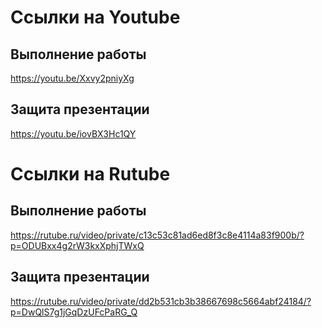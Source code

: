 # Ссылки на Youtube

## Выполнение работы
https://youtu.be/Xxvy2pniyXg

## Защита презентации 
https://youtu.be/iovBX3Hc1QY

# Ссылки на Rutube

## Выполнение работы
https://rutube.ru/video/private/c13c53c81ad6ed8f3c8e4114a83f900b/?p=ODUBxx4g2rW3kxXphjTWxQ

## Защита презентации 
https://rutube.ru/video/private/dd2b531cb3b38667698c5664abf24184/?p=DwQlS7g1jGqDzUFcPaRG_Q

